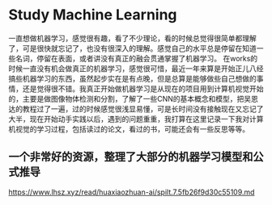 # Study Machine Learning

一直想做机器学习，感觉很有趣，看了不少理论，看的时候总觉得很简单都理解了，可是很快就忘记了，也没有很深入的理解。感觉自己的水平总是停留在知道一些名词，停留在表面，或者讲没有真正的融会贯通掌握了机器学习。
在works的时候一直没有机会做真正的机器学习，感觉很可惜，最近一年来算是开始正儿八经搞些机器学习的东西，虽然起步实在是有点晚，但是总算是能够做些自己想做的事情，还是觉得很不错。我真正开始做机器学习是从现在的项目用到计算机视觉开始的，主要是做图像物体检测和分割，了解了一些CNN的基本概念和模型，把吴恩达的教程过了一遍，过的时候感觉很浅显易懂，可是长时间没有接触现在又忘记了大半，现在开始动手实践以后，遇到的问题重重，我打算在这里记录一下我对计算机视觉的学习过程，包括读过的论文，看过的书，可能还会有一些反思等等。


## 一个非常好的资源，整理了大部分的机器学习模型和公式推导
https://www.lhsz.xyz/read/huaxiaozhuan-ai/spilt.7.5fb26f9d30c55109.md
